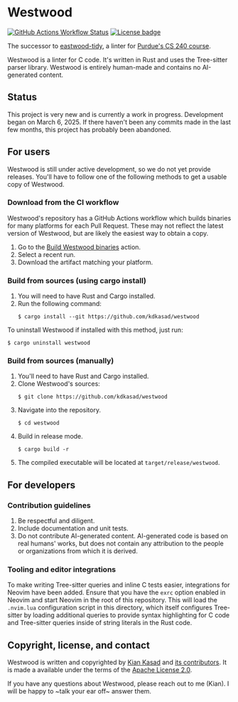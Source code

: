 # Westwood

[![GitHub Actions Workflow Status](https://img.shields.io/github/actions/workflow/status/kdkasad/westwood/ci.yml?logo=github&label=CI)](https://github.com/kdkasad/westwood/actions/workflows/ci.yml)
[![License badge](https://img.shields.io/github/license/kdkasad/westwood?color=blue)](https://github.com/kdkasad/westwood/blob/master/LICENSE)

The successor to [eastwood-tidy], a linter for [Purdue's CS 240 course][cs240].

[eastwood-tidy]: https://github.com/novafacing/eastwood-tidy
[cs240]: https://www.cs.purdue.edu/academic-programs/courses/canonical/cs240.html

Westwood is a linter for C code. It's written in Rust and uses the Tree-sitter
parser library. Westwood is entirely human-made and contains no AI-generated
content.

## Status

This project is very new and is currently a work in progress.
Development began on March 6, 2025.
If there haven't been any commits made in the last few months, this project has
probably been abandoned.

## For users

Westwood is still under active development, so we do not yet provide releases.
You'll have to follow one of the following methods to get a usable copy of Westwood.

### Download from the CI workflow

Westwood's repository has a GitHub Actions workflow which builds binaries for
many platforms for each Pull Request. These may not reflect the latest version
of Westwood, but are likely the easiest way to obtain a copy.

1. Go to the [Build Westwood binaries][build.yml] action.
2. Select a recent run.
3. Download the artifact matching your platform.

[build.yml]: https://github.com/kdkasad/westwood/actions/workflows/build.yml

### Build from sources (using cargo install)

1. You will need to have Rust and Cargo installed.
2. Run the following command:
   ```
   $ cargo install --git https://github.com/kdkasad/westwood
   ```

To uninstall Westwood if installed with this method, just run:
```
$ cargo uninstall westwood
```

### Build from sources (manually)

1. You'll need to have Rust and Cargo installed.
2. Clone Westwood's sources:
   ```
   $ git clone https://github.com/kdkasad/westwood
   ```
3. Navigate into the repository.
   ```
   $ cd westwood
   ```
4. Build in release mode.
   ```
   $ cargo build -r
   ```
5. The compiled executable will be located at `target/release/westwood`.


## For developers

### Contribution guidelines

1. Be respectful and diligent.
2. Include documentation and unit tests.
3. Do not contribute AI-generated content. AI-generated code is based on real
   humans' works, but does not contain any attribution to the people or
   organizations from which it is derived.

### Tooling and editor integrations

To make writing Tree-sitter queries and inline C tests easier, integrations for
Neovim have been added. Ensure that you have the `exrc` option enabled in Neovim
and start Neovim in the root of this repository. This will load the `.nvim.lua`
configuration script in this directory, which itself configures Tree-sitter by
loading additional queries to provide syntax highlighting for C code and
Tree-sitter queries inside of string literals in the Rust code.


## Copyright, license, and contact

Westwood is written and copyrighted by [Kian Kasad] and
[its contributors].
It is made a available under the terms of the [Apache License 2.0](LICENSE).

If you have any questions about Westwood, please reach out to me (Kian).
I will be happy to ~talk your ear off~ answer them.

[Kian Kasad]: https://github.com/kdkasad
[its contributors]: https://github.com/kdkasad/westwood/graphs/contributors
